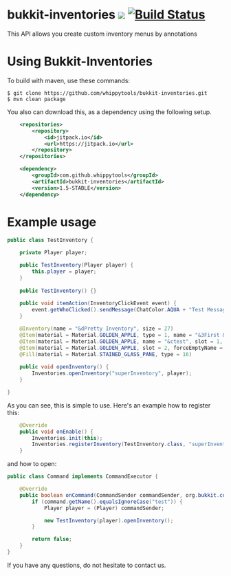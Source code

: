 # bukkit-inventories [![](https://jitpack.io/v/whippytools/bukkit-inventories.svg)](https://jitpack.io/#whippytools/bukkit-inventories) [![Build Status](https://travis-ci.org/whippytools/bukkit-inventories.svg?branch=master)](https://travis-ci.org/whippytools/bukkit-inventories)
This API allows you create custom inventory menus by annotations

# Using Bukkit-Inventories
To build with maven, use these commands:
```shell
$ git clone https://github.com/whippytools/bukkit-inventories.git
$ mvn clean package
```
You also can download this, as a dependency using the following setup.
```xml
	<repositories>
		<repository>
		    <id>jitpack.io</id>
		    <url>https://jitpack.io</url>
		</repository>
	</repositories>
```

```xml
	<dependency>
	    <groupId>com.github.whippytools</groupId>
	    <artifactId>bukkit-inventories</artifactId>
	    <version>1.5-STABLE</version>
	</dependency>
```

# Example usage
```java
public class TestInventory {

    private Player player;

    public TestInventory(Player player) {
        this.player = player;
    }
    
    public TestInventory() {}
    
    public void itemAction(InventoryClickEvent event) {
        event.getWhoClicked().sendMessage(ChatColor.AQUA + "Test Message!!");
    }

    @Inventory(name = "&dPretty Inventory", size = 27)
    @Item(material = Material.GOLDEN_APPLE, type = 1, name = "&3First &lItem", lore = {"&9AUUUU", "&kAUUU"}, slot = 0)
    @Item(material = Material.GOLDEN_APPLE, name = "&ctest", slot = 1, action = "itemAction")
    @Item(material = Material.GOLDEN_APPLE, slot = 2, forceEmptyName = true, forceEmptyLore = true) 
    @Fill(material = Material.STAINED_GLASS_PANE, type = 16)
    
    public void openInventory() {
        Inventories.openInventory("superInventory", player);
    }

}
```
As you can see, this is simple to use. Here's an example how to register this:
```java
    @Override
    public void onEnable() {
        Inventories.init(this);
        Inventories.registerInventory(TestInventory.class, "superInventory");
    }
```
and how to open:
```java
public class Command implements CommandExecutor {

    @Override
    public boolean onCommand(CommandSender commandSender, org.bukkit.command.Command command, String s, String[] strings) {
        if (command.getName().equalsIgnoreCase("test")) {
            Player player = (Player) commandSender;

            new TestInventory(player).openInventory();
        }

        return false;
    }
}
```

If you have any questions, do not hesitate to contact us.

